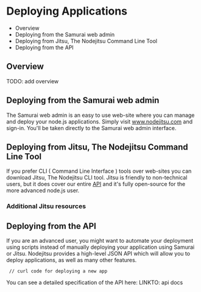# Deploying Applications

- Overview
- Deploying from the Samurai web admin
- Deploying from Jitsu, The Nodejitsu Command Line Tool 
- Deploying from the API

## Overview

TODO: add overview

## Deploying from the Samurai web admin

The Samurai web admin is an easy to use web-site where you can manage and deploy your node.js applications. Simply visit www.nodejitsu.com and sign-in. You'll be taken directly to the Samurai web admin interface.

## Deploying from Jitsu, The Nodejitsu Command Line Tool 

If you prefer CLI ( Command Line Interface ) tools over web-sites you can download Jitsu, The Nodejitsu CLI tool. Jitsu is friendly to non-technical users, but it does cover our entire [API](API) and it's fully open-source for the more advanced node.js user. 

### Additional Jitsu resources

## Deploying from the API

If you are an advanced user, you might want to automate your deployment using scripts instead of manually deploying your application using Samurai or Jitsu. Nodejitsu provides a high-level JSON API which will allow you to deploy applications, as well as many other features. 

     // curl code for deploying a new app
     
You can see a detailed specification of the API here: LINKTO: api docs

